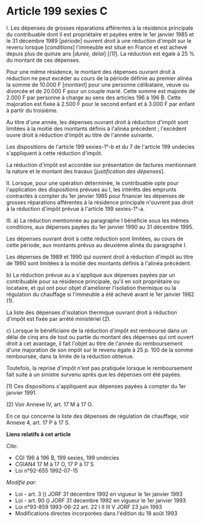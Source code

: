 # Article 199 sexies C

I. Les dépenses de grosses réparations afférentes à la résidence principale du contribuable dont il est propriétaire et
payées entre le 1er janvier 1985 et le 31 décembre 1989 [*période*] ouvrent droit à une réduction d'impôt sur le revenu
lorsque [*conditions*] l'immeuble est situé en France et est achevé depuis plus de quinze ans [*durée, délai*] [*(1)*]. La
réduction est égale à 25 % du montant de ces dépenses.

Pour une même résidence, le montant des dépenses ouvrant droit à réduction ne peut excéder au cours de la période définie au
premier alinéa la somme de 10.000 F [*montant*] pour une personne célibataire, veuve ou divorcée et de 20.000 F pour un
couple marié. Cette somme est majorée de 2.000 F par personne à charge au sens des articles 196 à 196 B. Cette majoration est
fixée à 2.500 F pour le second enfant et à 3.000 F par enfant à partir du troisième.

Au titre d'une année, les dépenses ouvrant droit à réduction d'impôt sont limitées à la moitié des montants définis à
l'alinéa précédent ; l'excédent ouvre droit à réduction d'impôt au titre de l'année suivante. 

Les dispositions de l'article 199 sexies-1°-b et du 7 de l'article 199 undecies s'appliquent à cette réduction d'impôt. 

La réduction d'impôt est accordée sur présentation de factures mentionnant la nature et le montant des travaux
[*justification des dépenses*].

II. Lorsque, pour une opération déterminée, le contribuable opte pour l'application des dispositions prévues au I, les
intérêts des emprunts contractés à compter du 1er janvier 1985 pour financer les dépenses de grosses réparations afférentes à
la résidence principale n'ouvrent pas droit à la réduction d'impôt prévue à l'article 199 sexies-1°-a.

III. a) La réduction mentionnée au paragraphe I bénéficie sous les mêmes conditions, aux dépenses payées du 1er janvier 1990
au 31 décembre 1995.

Les dépenses ouvrant droit à cette réduction sont limitées, au cours de cette période, aux montants prévus au deuxième alinéa
du paragraphe I.

Les dépenses de 1989 et 1990 qui ouvrent droit à réduction d'impôt au titre de 1990 sont limitées à la moitié des montants
définis à l'alinéa précédent.

b) La réduction prévue au a s'applique aux dépenses payées par un contribuable pour sa résidence principale, qu'il en soit
propriétaire ou locataire, et qui ont pour objet d'améliorer l'isolation thermique ou la régulation du chauffage si
l'immeuble a été achevé avant le 1er janvier 1982 (1).

La liste des dépenses d'isolation thermique ouvrant droit à réduction d'impôt est fixée par arrêté ministériel (2).

c) Lorsque le bénéficiaire de la réduction d'impôt est remboursé dans un délai de cinq ans de tout ou partie du montant des
dépenses qui ont ouvert droit à cet avantage, il fait l'objet au titre de l'année du remboursement d'une majoration de son
impôt sur le revenu égale à 25 p. 100 de la somme remboursée, dans la limite de la réduction obtenue.

Toutefois, la reprise d'impôt n'est pas pratiquée lorsque le remboursement fait suite à un sinistre survenu après que les
dépenses ont été payées.

(1) Ces dispositions s'appliquent aux dépenses payées à compter du 1er janvier 1991.

(2) Voir Annexe IV, art. 17 M à 17 O.

En ce qui concerne la liste des dépenses de régulation de chauffage, voir Annexe 4, art. 17 P à 17 S.

**Liens relatifs à cet article**

_Cite_:

  - CGI 196 à 196 B, 199 sexies, 199 undecies
  - CGIAN4 17 M à 17 O, 17 P à 17 S
  - Loi n°92-655 1992-07-15

_Modifié par_:

  - Loi - art. 3 () JORF 31 décembre 1992 en vigueur le 1er janvier 1993
  - Loi - art. 90 () JORF 31 décembre 1992 en vigueur le 1er janvier 1993
  - Loi n°93-859 1993-06-22 art. 22 I II III V JORF 23 juin 1993
  - Modifications directes incorporées dans l'édition du 18 août 1993
